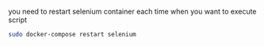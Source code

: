 you need to restart selenium container each time when you want to execute script

```sh
sudo docker-compose restart selenium
```

